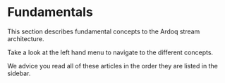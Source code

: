 # Fundamentals

This section describes fundamental concepts to the Ardoq stream architecture.

Take a look at the left hand menu to navigate to the different concepts.

We advice you read all of these articles in the order they are listed in the
sidebar.
